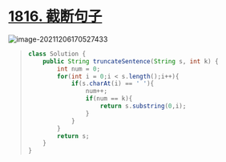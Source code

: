 # [1816. 截断句子](https://leetcode-cn.com/problems/truncate-sentence/)

![image-20211206170527433](https://ccurj.oss-cn-beijing.aliyuncs.com/image-20211206170527433.png)

> ```java
> class Solution {
>     public String truncateSentence(String s, int k) {
>         int num = 0;
>         for(int i = 0;i < s.length();i++){
>             if(s.charAt(i) == ' '){
>                 num++;
>                 if(num == k){
>                     return s.substring(0,i);
>                 }
>             }
>         }
>         return s;
>     }
> }
> ```

